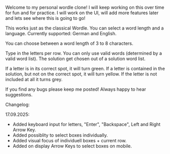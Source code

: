 Welcome to my personal wordle clone! I will keep working on this over time for fun and for practice.
I will work on the UI, will add more features later and lets see where this is going to go!

This works just as the classical Wordle. You can select a word length and a language. Currently supported: German and English.

You can choose between a word length of 3 to 8 characters.

Type in the letters per row. You can only use valid words (determined by a valid word list). The solution get chosen out of a solution word list.

If a letter is in its correct spot, it will turn green. If a letter is contained in the solution, but not on the correct spot, it will turn yellow. If the letter is not included at all it turns grey.

If you find any bugs please keep me posted! Always happy to hear suggestions.

Changelog:

17.09.2025:

- Added keyboard input for letters, "Enter", "Backspace", Left and Right Arrow Key.
- Added possiblity to select boxes individually.
- Added visual focus of individuell boxes + current row.
- Added on display Arrow Keys to select boxes on mobile.
